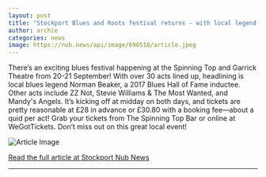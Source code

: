 ```yaml
---
layout: post
title: "Stockport Blues and Roots festival returns - with local legend Norman Beaker to headline"
author: archie
categories: news
image: https://nub.news/api/image/690518/article.jpeg
---
```

There’s an exciting blues festival happening at the Spinning Top and Garrick Theatre from 20-21 September! With over 30 acts lined up, headlining is local blues legend Norman Beaker, a 2017 Blues Hall of Fame inductee. Other acts include ZZ Not, Stevie Williams & The Most Wanted, and Mandy's Angels. It’s kicking off at midday on both days, and tickets are pretty reasonable at £28 in advance or £30.80 with a booking fee—about a quid per act! Grab your tickets from The Spinning Top Bar or online at WeGotTickets. Don’t miss out on this great local event!

![Article Image](https://nub.news/api/image/690518/article.jpeg)

[Read the full article at Stockport Nub News](https://stockport.nub.news/news/local-news/local-blues-legend-norman-beaker-headlines-stockport-blues-roots-festival-271633)

---
